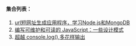 #### 集合列表：
1. [url短网址生成应用程序，学习Node.js和MongoDB](https://freshman.tech/url-shortener/)
1. [编写可维护和可读的 JavaScript：一些设计模式](https://www.javascriptjanuary.com/blog/writing-maintainable-and-readable-javascript-design-patterns)
1. [超越 console.log(),多花样输出](https://medium.com/@mattburgess/beyond-console-log-2400fdf4a9d8)